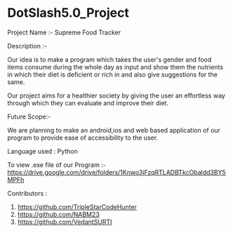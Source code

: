 # DotSlash5.0_Project

Project Name :- Supreme Food Tracker

Description :-

Our idea is to make a program which takes the user's gender and food items consume during the whole day as input and show them the nutrients in which their diet is deficient or rich in and also give suggestions for the same.

Our project aims for a healthier society by giving the user an effortless way through which they can evaluate and improve their diet.

Future Scope:-

We are planning to make an android,ios and web based application of our program to provide ease of accessibility to the user. 

Language used : Python 

To view .exe file of our Program :-
https://drive.google.com/drive/folders/1Knwo3jFzqRTLADBTkcObaldd3BY5MPFh

Contributors : 

1. https://github.com/TripleStarCodeHunter
2. https://github.com/NABM23
3. https://github.com/VedantSURTI
